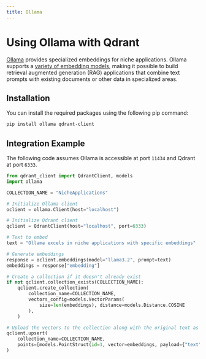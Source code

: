 ```yaml
---
title: Ollama
---
```


# Using Ollama with Qdrant

[Ollama](https://ollama.com) provides specialized embeddings for niche applications. Ollama supports a [variety of embedding models](https://ollama.com/search?c=embedding), making it possible to build retrieval augmented generation (RAG) applications that combine text prompts with existing documents or other data in specialized areas.

## Installation

You can install the required packages using the following pip command:

```bash
pip install ollama qdrant-client
```

## Integration Example

The following code assumes Ollama is accessible at port `11434` and Qdrant at port `6333`.

```python
from qdrant_client import QdrantClient, models
import ollama

COLLECTION_NAME = "NicheApplications"

# Initialize Ollama client
oclient = ollama.Client(host="localhost")

# Initialize Qdrant client
qclient = QdrantClient(host="localhost", port=6333)

# Text to embed
text = "Ollama excels in niche applications with specific embeddings"

# Generate embeddings
response = oclient.embeddings(model="llama3.2", prompt=text)
embeddings = response["embedding"]

# Create a collection if it doesn't already exist
if not qclient.collection_exists(COLLECTION_NAME):
    qclient.create_collection(
        collection_name=COLLECTION_NAME,
        vectors_config=models.VectorParams(
            size=len(embeddings), distance=models.Distance.COSINE
        ),
    )

# Upload the vectors to the collection along with the original text as payload
qclient.upsert(
    collection_name=COLLECTION_NAME,
    points=[models.PointStruct(id=1, vector=embeddings, payload={"text": text})],
)

```
